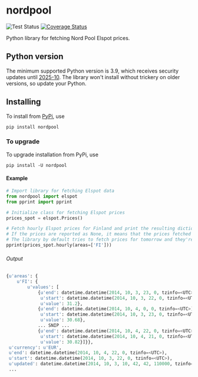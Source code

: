 # nordpool

![Test Status](https://github.com/kipe/nordpool/actions/workflows/python-test.yml/badge.svg?branch=main)
[![Coverage Status](https://coveralls.io/repos/github/kipe/nordpool/badge.svg?branch=main)](https://coveralls.io/github/kipe/nordpool?branch=main)

Python library for fetching Nord Pool Elspot prices.

## Python version

The minimum supported Python version is 3.9, which receives security updates until [2025-10](https://devguide.python.org/versions/).
The library won't install without trickery on older versions, so update your Python.

## Installing

To install from [PyPi](https://pypi.org/project/nordpool/), use

`pip install nordpool`

### To upgrade

To upgrade installation from PyPi, use

`pip install -U nordpool`

#### Example

```python
# Import library for fetching Elspot data
from nordpool import elspot
from pprint import pprint

# Initialize class for fetching Elspot prices
prices_spot = elspot.Prices()

# Fetch hourly Elspot prices for Finland and print the resulting dictionary
# If the prices are reported as None, it means that the prices fetched aren't yet available.
# The library by default tries to fetch prices for tomorrow and they're released ~13:00 Swedish time.
pprint(prices_spot.hourly(areas=['FI']))
```

###### Output

```python
{u'areas': {
    u'FI': {
        u'values': [
            {u'end': datetime.datetime(2014, 10, 3, 23, 0, tzinfo=<UTC>),
             u'start': datetime.datetime(2014, 10, 3, 22, 0, tzinfo=<UTC>),
             u'value': 31.2},
            {u'end': datetime.datetime(2014, 10, 4, 0, 0, tzinfo=<UTC>),
             u'start': datetime.datetime(2014, 10, 3, 23, 0, tzinfo=<UTC>),
             u'value': 30.68},
            ... SNIP ...
            {u'end': datetime.datetime(2014, 10, 4, 22, 0, tzinfo=<UTC>),
             u'start': datetime.datetime(2014, 10, 4, 21, 0, tzinfo=<UTC>),
             u'value': 30.82}]}},
 u'currency': u'EUR',
 u'end': datetime.datetime(2014, 10, 4, 22, 0, tzinfo=<UTC>),
 u'start': datetime.datetime(2014, 10, 3, 22, 0, tzinfo=<UTC>),
 u'updated': datetime.datetime(2014, 10, 3, 10, 42, 42, 110000, tzinfo=<UTC>)}
 ...
```

